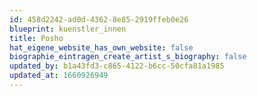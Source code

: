 ```yaml
---
id: 458d2242-ad0d-4362-8e85-2919ffeb0e26
blueprint: kuenstler_innen
title: Posho
hat_eigene_website_has_own_website: false
biographie_eintragen_create_artist_s_biography: false
updated_by: b1a43fd3-c865-4122-b6cc-50cfa81a1985
updated_at: 1660926949
---
```

